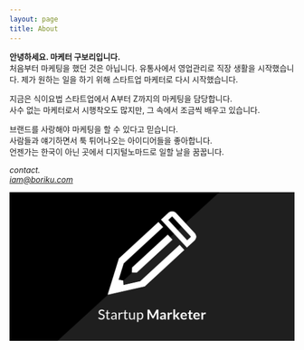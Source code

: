 ```yaml
---
layout: page
title: About
---
```


**안녕하세요. 마케터 구보리입니다.** <br>
처음부터 마케팅을 했던 것은 아닙니다. 유통사에서 영업관리로 직장 생활을 시작했습니다. 제가 원하는 일을 하기 위해 스타트업 마케터로 다시 시작했습니다.

지금은 식이요법 스타트업에서 A부터 Z까지의 마케팅을 담당합니다. <br>
사수 없는 마케터로서 시행착오도 많지만, 그 속에서 조금씩 배우고 있습니다.

브랜드를 사랑해야 마케팅을 할 수 있다고 믿습니다.<br>
사람들과 얘기하면서 툭 튀어나오는 아이디어들을 좋아합니다.<br>
언젠가는 한국이 아닌 곳에서 디지털노마드로 일할 날을 꿈꿉니다.<br>


*contact.<br>
iam@boriku.com*

![](/img/image-2.png)
